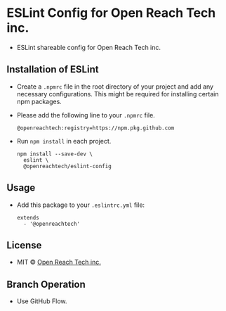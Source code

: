 # ESLint Config for Open Reach Tech inc.

* ESLint shareable config for Open Reach Tech inc.

## Installation of ESLint

* Create a `.npmrc` file in the root directory of your project and add any necessary configurations. This might be required for installing certain npm packages.

* Please add the following line to your `.npmrc` file.
  ```
  @openreachtech:registry=https://npm.pkg.github.com
  ```

* Run `npm install` in each project.

  ```
  npm install --save-dev \
    eslint \
    @openreachtech/eslint-config
  ```

## Usage

* Add this package to your `.eslintrc.yml` file:

  ```
  extends
    - '@openreachtech'
  ```

## License

* MIT © [Open Reach Tech inc.](https://openreach.tech)

## Branch Operation

* Use GitHub Flow.
